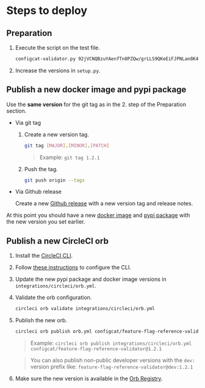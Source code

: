 # Steps to deploy
## Preparation
1. Execute the script on the test file.
   ```bash
   configcat-validator.py 92jVCNQBzuYAenfTn0PZQw/grLLS9QKeEiFJPNLan8K4w ./sample_to_scan -s=testcdn.configcat.com -v
   ```
2. Increase the versions in `setup.py`.

## Publish a new docker image and pypi package
Use the **same version** for the git tag as in the 2. step of the Preparation section.
- Via git tag
    1. Create a new version tag.
       ```bash
       git tag [MAJOR].[MINOR].[PATCH]
       ```
       > Example: `git tag 1.2.1`
    2. Push the tag.
       ```bash
       git push origin --tags
       ```
- Via Github release 

  Create a new [Github release](https://github.com/configcat/feature-flag-reference-validator/releases) with a new version tag and release notes.

At this point you should have a new [docker image](https://cloud.docker.com/u/configcat/repository/docker/configcat/feature-flag-reference-validator) and [pypi package](https://pypi.org/project/configcat-flag-reference-validator/) with the new version you set earlier.

## Publish a new CircleCI orb
1. Install the [CircleCI CLI](https://circleci.com/docs/2.0/local-cli/#quick-installation).
2. Follow [these instructions](https://circleci.com/docs/2.0/local-cli/#configuring-the-cli) to configure the CLI.
3. Update the new pypi package and docker image versions in `integrations/circleci/orb.yml`.
4. Validate the orb configuration.
   ```bash
   circleci orb validate integrations/circleci/orb.yml
   ```
5. Publish the new orb.
   ```bash
   circleci orb publish orb.yml configcat/feature-flag-reference-validator@[MAJOR].[MINOR].[PATCH]
   ```
   > Example: `circleci orb publish integrations/circleci/orb.yml configcat/feature-flag-reference-validator@1.2.1`
   
   > You can also publish non-public developer versions with the `dev:` version prefix like: `feature-flag-reference-validator@dev:1.2.1`
6. Make sure the new version is available in the [Orb Registry](https://circleci.com/orbs/registry/orb/configcat/feature-flag-reference-validator).